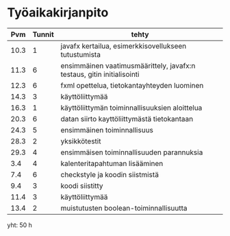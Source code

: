# Työaikakirjanpito


Pvm | Tunnit | tehty
------------ | ------------- | -----------------------------------------------
10.3 | 1 | javafx kertailua, esimerkkisovellukseen tutustumista 
11.3 | 6 | ensimmäinen vaatimusmäärittely, javafx:n testaus, gitin initialisointi 
12.3 | 6 | fxml opettelua, tietokantayhteyden luominen 
14.3 | 3 | käyttöliittymää 
16.3 | 1 | käyttöliittymän toiminnallisuuksien aloittelua 
20.3 | 6 | datan siirto kayttöliittymästä tietokantaan 
24.3 | 5 | ensimmäinen toiminnallisuus 
28.3 | 2 | yksikkötestit
29.3 | 4 | ensimmäisen toiminnallisuuden parannuksia
3.4 | 4 | kalenteritapahtuman lisääminen
7.4 | 6 | checkstyle ja koodin siistmistä
9.4 | 3 | koodi siistitty
11.4 | 3 | käyttöliittymää
13.4 | 2 | muistutusten boolean-toiminnallisuutta

yht: 50 h